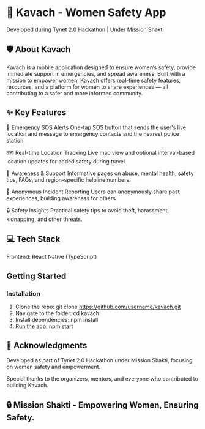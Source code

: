 # 🚨 Kavach - Women Safety App
Developed during Tynet 2.0 Hackathon | Under Mission Shakti

## 🛡️ About Kavach
Kavach is a mobile application designed to ensure women’s safety, provide immediate support in emergencies, and spread awareness. Built with a mission to empower women, Kavach offers real-time safety features, resources, and a platform for women to share experiences — all contributing to a safer and more informed community.

## ✨ Key Features
🚨 Emergency SOS Alerts
One-tap SOS button that sends the user's live location and message to emergency contacts and the nearest police station.

🗺️ Real-time Location Tracking
Live map view and optional interval-based location updates for added safety during travel.

📢 Awareness & Support
Informative pages on abuse, mental health, safety tips, FAQs, and region-specific helpline numbers.

📝 Anonymous Incident Reporting
Users can anonymously share past experiences, building awareness for others.

🔒 Safety Insights
Practical safety tips to avoid theft, harassment, kidnapping, and other threats.

## 💻 Tech Stack
Frontend: React Native (TypeScript)

## Getting Started

### Installation
1. Clone the repo:
   git clone https://github.com/username/kavach.git
2. Navigate to the folder:
   cd kavach
3. Install dependencies:
   npm install
4. Run the app:
   npm start


## 🙌 Acknowledgments
Developed as part of Tynet 2.0 Hackathon under Mission Shakti, focusing on women safety and empowerment.

Special thanks to the organizers, mentors, and everyone who contributed to building Kavach.

## 🔒 Mission Shakti - Empowering Women, Ensuring Safety.
